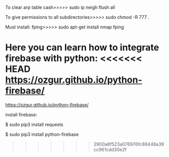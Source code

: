 To clear arp table cash>>>>> sudo ip neigh flush all

To give permissions to all subdirectories>>>>> sudo chmod -R 777 .



Must install:
fping>>>>> sudo apt-get install nmap fping


Here you can learn how to integrate firebase with python:
<<<<<<< HEAD
https://ozgur.github.io/python-firebase/
=======
https://ozgur.github.io/python-firebase/

install firebase:

$ sudo pip3 install requests

$ sudo pip3 install python-firebase
>>>>>>> 2900a8f523a076976fc88448a39cc961cdd30e2f
